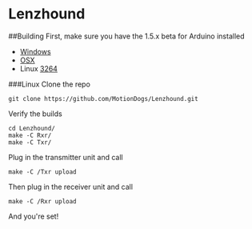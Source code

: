 Lenzhound
=========

##Building
First, make sure you have the 1.5.x beta for Arduino installed

- [Windows](http://downloads.arduino.cc/arduino-1.5.8-windows.exe)
- [OSX](http://downloads.arduino.cc/arduino-1.5.8-macosx.zip)
- Linux [32](http://downloads.arduino.cc/arduino-1.5.8-linux32.tgz)[64](http://downloads.arduino.cc/arduino-1.5.8-linux64.tgz)

###Linux
Clone the repo
```
git clone https://github.com/MotionDogs/Lenzhound.git
```

Verify the builds
```
cd Lenzhound/
make -C Rxr/
make -C Txr/
```

Plug in the transmitter unit and call
```
make -C /Txr upload
```

Then plug in the receiver unit and call
```
make -C /Rxr upload
```

And you're set!